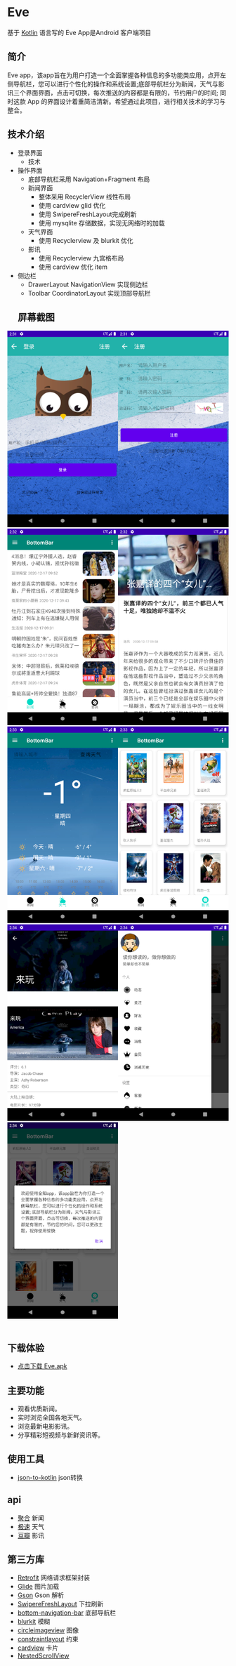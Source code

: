 # Eve
基于 [Kotlin](https://kotlinlang.org) 语言写的 Eve App是Android 客户端项目

## 简介
Eve app，该app旨在为用户打造一个全面掌握各种信息的多功能类应用，点开左侧导航栏，您可以进行个性化的操作和系统设置;底部导航栏分为新闻，天气与影讯三个界面界面，点击可切换，每次推送的内容都是有限的，节约用户的时间; 同时这款 App 的界面设计着重简洁清新。希望通过此项目，进行相关技术的学习与整合。

## 技术介绍
- 登录界面
  - 技术
- 操作界面
  - 底部导航栏采用 Navigation+Fragment 布局
  - 新闻界面
    - 整体采用 RecyclerView 线性布局
    - 使用 cardview glid 优化
    - 使用 SwipereFreshLayout完成刷新
    - 使用 mysqlite 存储数据，实现无网络时的加载
  - 天气界面
    - 使用 Recyclerview 及 blurkit 优化
  - 影讯
    - 使用 Recyclerview 九宫格布局
    - 使用 cardview 优化 item
- 侧边栏
  - DrawerLayout NavigationView 实现侧边栏
  - Toolbar  CoordinatorLayout 实现顶部导航栏 
  ## 屏幕截图
<img src="我是图片/1.png" width="50%"/><img src="我是图片/2.png" width="50%"/>
<img src="我是图片/3.png" width="50%"/><img src="我是图片/4.png" width="50%"/>
<img src="我是图片/5.png" width="50%"/><img src="我是图片/6.png" width="50%"/>
<img src="我是图片/7.png" width="50%"/><img src="我是图片/8.png" width="50%"/>
<img src="我是图片/9.png" width="50%"/>
<br></br>



## 下载体验

- [点击下载 Eve.apk](https://raw.githubusercontent.com/zhsss/EverythingApp/master/Eve.apk)

## 主要功能
- 观看优质新闻。
- 实时浏览全国各地天气。
- 浏览最新电影影讯。
- 分享精彩短视频与新鲜资讯等。

## 使用工具
- [json-to-kotlin](https://www.demojameson.com/2017/05/29/convert-json-to-kotlin-data-class/) json转换

## api
- [聚合](https://www.juhe.cn/) 新闻
- [极速](https://www.jisuapi.com/) 天气
- [豆瓣](https://www.jianshu.com/p/a7e51129b042) 影讯

## 第三方库
- [Retrofit](https://github.com/square/retrofit) 网络请求框架封装
- [Glide](https://github.com/bumptech/glide) 图片加载
- [Gson](https://github.com/google/gson) Gson 解析
- [SwipereFreshLayout](https://github.com/hanks-zyh/SwipeRefreshLayout) 下拉刷新
- [bottom-navigation-bar](https://github.com/RoyWallace/BottomNavigationBar) 底部导航栏
- [blurkit](https://github.com/CameraKit/blurkit-android) 模糊
- [circleimageview](https://github.com/hdodenhof/CircleImageView) 图像
- [constraintlayout](https://github.com/android/views-widgets-samples/tree/master/ConstraintLayoutExamples) 约束
- [cardview](https://github.com/chiemy/CardView) 卡片
- [NestedScrollView](https://github.com/ngocchung/NestedScrollView)
